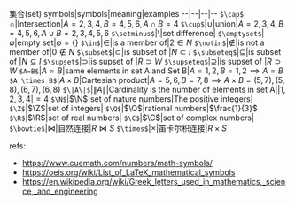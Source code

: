 集合(set)
symbols|symbols|meaning|examples
--|--|--|--
`$\cap$`|$\cap$|Intersection|$A={2,3,4},B={4,5,6},A\cap B = {4}$
`$\cup$`|$\cup$|union|$A={2,3,4},B={4,5,6},A\cup B={2,3,4,5,6}$
`$\setminus$`|$\setminus$|set difference|
`$\emptyset$`|$\emptyset$|empty set|$\emptyset = \{\}$
`$\in$`|$\in$|is a member of|$2 \in N$
`$\notin$`|$\notin$|is not a member of|$0 \notin N$
`$\subset$`|$\subset$|is subset of |$N \subset I$
`$\subseteq$`|$\subseteq$|is subset of |$N \subseteq I$
`$\supset$`|$\supset$|is supset of |$R \supset W$
`$\supseteq$`|$\supseteq$|is supset of |$R \supset W$
`$A=B$`|$A=B$|same elements in set A and Set B|$A={1,2},B={1,2} \implies A = B$
`$A \times B$`|$A \times B$|Cartesian product|$A={5,6},B={7,8} \implies A \times B = {(5,7),(5,8),(6,7),(6,8)}$
`$\|A\|$`|$\|A\|$|Cardinality is the number of elements in set A|$|{1,2,3,4}| =  4$
`$\N$`|$\N$|set of nature numbers|The positive integers|
`$\Z$`|$\Z$|set of integers|
`$\Q$`|$\Q$|rational numbers|$\frac{1}{3}$
`$\R$`|$\R$|set of real numbers|
`$\C$`|$\C$|set of complex numbers|
`$\bowtie$`|$\bowtie$|自然连接|$R \bowtie S$
`$\times$`|$\times$|笛卡尔积连接|$R \times S$



refs:

- https://www.cuemath.com/numbers/math-symbols/
- https://oeis.org/wiki/List_of_LaTeX_mathematical_symbols
- https://en.wikipedia.org/wiki/Greek_letters_used_in_mathematics,_science,_and_engineering